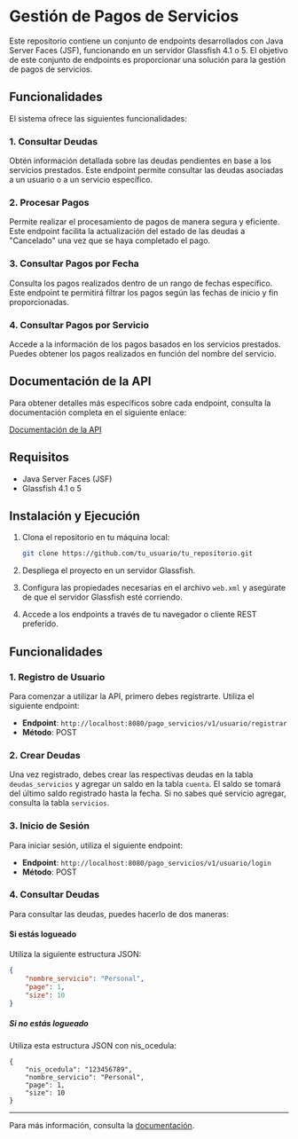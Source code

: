 # Gestión de Pagos de Servicios

Este repositorio contiene un conjunto de endpoints desarrollados con Java Server Faces (JSF), funcionando en un servidor Glassfish 4.1 o 5. El objetivo de este conjunto de endpoints es proporcionar una solución para la gestión de pagos de servicios.

## Funcionalidades

El sistema ofrece las siguientes funcionalidades:

### 1. Consultar Deudas

Obtén información detallada sobre las deudas pendientes en base a los servicios prestados. Este endpoint permite consultar las deudas asociadas a un usuario o a un servicio específico.

### 2. Procesar Pagos

Permite realizar el procesamiento de pagos de manera segura y eficiente. Este endpoint facilita la actualización del estado de las deudas a "Cancelado" una vez que se haya completado el pago.

### 3. Consultar Pagos por Fecha

Consulta los pagos realizados dentro de un rango de fechas específico. Este endpoint te permitirá filtrar los pagos según las fechas de inicio y fin proporcionadas.

### 4. Consultar Pagos por Servicio

Accede a la información de los pagos basados en los servicios prestados. Puedes obtener los pagos realizados en función del nombre del servicio.

## Documentación de la API

Para obtener detalles más específicos sobre cada endpoint, consulta la documentación completa en el siguiente enlace:

[Documentación de la API](https://documenter.getpostman.com/view/10049027/2sA3s9BnRd)

## Requisitos

- Java Server Faces (JSF)
- Glassfish 4.1 o 5

## Instalación y Ejecución

1. Clona el repositorio en tu máquina local:
    ```bash
    git clone https://github.com/tu_usuario/tu_repositorio.git
    ```

2. Despliega el proyecto en un servidor Glassfish.

3. Configura las propiedades necesarias en el archivo `web.xml` y asegúrate de que el servidor Glassfish esté corriendo.

4. Accede a los endpoints a través de tu navegador o cliente REST preferido.


## Funcionalidades

### 1. Registro de Usuario

Para comenzar a utilizar la API, primero debes registrarte. Utiliza el siguiente endpoint:

- **Endpoint**: `http://localhost:8080/pago_servicios/v1/usuario/registrar`
- **Método**: POST

### 2. Crear Deudas

Una vez registrado, debes crear las respectivas deudas en la tabla `deudas_servicios` y agregar un saldo en la tabla `cuenta`. El saldo se tomará del último saldo registrado hasta la fecha. Si no sabes qué servicio agregar, consulta la tabla `servicios`.

### 3. Inicio de Sesión

Para iniciar sesión, utiliza el siguiente endpoint:

- **Endpoint**: `http://localhost:8080/pago_servicios/v1/usuario/login`
- **Método**: POST

### 4. Consultar Deudas

Para consultar las deudas, puedes hacerlo de dos maneras:

#### Si estás logueado

Utiliza la siguiente estructura JSON:

```json
{
    "nombre_servicio": "Personal",
    "page": 1,
    "size": 10
}
```

##### Si no estás logueado
Utiliza esta estructura JSON con nis_ocedula:
```
{
    "nis_ocedula": "123456789",
    "nombre_servicio": "Personal",
    "page": 1,
    "size": 10
}
```


---

Para más información, consulta la [documentación](https://documenter.getpostman.com/view/10049027/2sA3s9BnRd).

